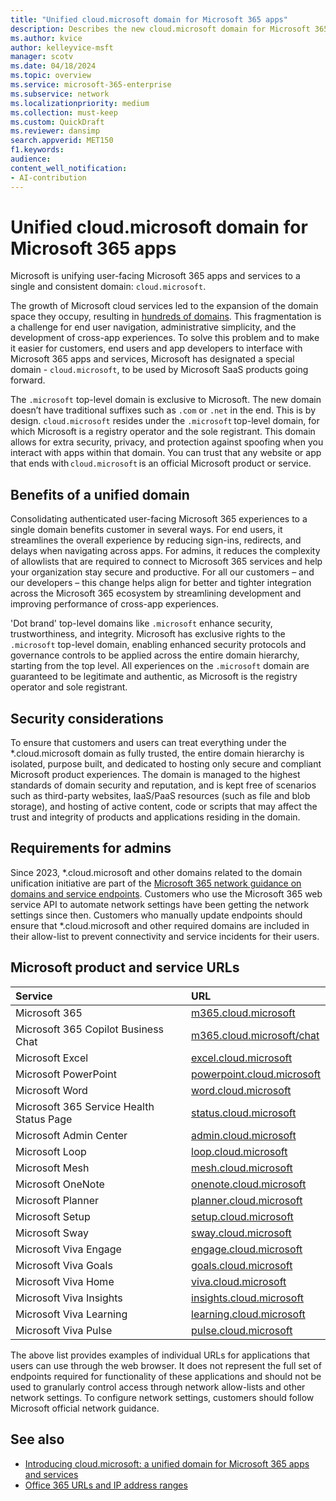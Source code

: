 ```yaml
---
title: "Unified cloud.microsoft domain for Microsoft 365 apps"
description: Describes the new cloud.microsoft domain for Microsoft 365 apps
ms.author: kvice
author: kelleyvice-msft
manager: scotv
ms.date: 04/18/2024
ms.topic: overview
ms.service: microsoft-365-enterprise
ms.subservice: network
ms.localizationpriority: medium
ms.collection: must-keep
ms.custom: QuickDraft
ms.reviewer: dansimp
search.appverid: MET150
f1.keywords:
audience:
content_well_notification:
- AI-contribution
---
```


# Unified cloud.microsoft domain for Microsoft 365 apps

Microsoft is unifying user-facing Microsoft 365 apps and services to a single and consistent domain: `cloud.microsoft`.

The growth of Microsoft cloud services led to the expansion of the domain space they occupy, resulting in [hundreds of domains](https://aka.ms/m365endpoints). This fragmentation is a challenge for end user navigation, administrative simplicity, and the development of cross-app experiences. To solve this problem and to make it easier for customers, end users and app developers to interface with Microsoft 365 apps and services, Microsoft has designated a special domain - `cloud.microsoft`, to be used by Microsoft SaaS products going forward.     

The `.microsoft` top-level domain is exclusive to Microsoft. The new domain doesn’t have traditional suffixes such as `.com` or `.net` in the end. This is by design. `cloud.microsoft` resides under the `.microsoft` top-level domain, for which Microsoft is a registry operator and the sole registrant. This domain allows for extra security, privacy, and protection against spoofing when you interact with apps within that domain. You can trust that any website or app that ends with `cloud.microsoft` is an official Microsoft product or service.

## Benefits of a unified domain

Consolidating authenticated user-facing Microsoft 365 experiences to a single domain benefits customer in several ways. For end users, it streamlines the overall experience by reducing sign-ins, redirects, and delays when navigating across apps. For admins, it reduces the complexity of allowlists that are required to connect to Microsoft 365 services and help your organization stay secure and productive. For all our customers – and our developers – this change helps align for better and tighter integration across the Microsoft 365 ecosystem by streamlining development and improving performance of cross-app experiences.

'Dot brand' top-level domains like `.microsoft` enhance security, trustworthiness, and integrity. Microsoft has exclusive rights to the `.microsoft` top-level domain, enabling enhanced security protocols and governance controls to be applied across the entire domain hierarchy, starting from the top level. All experiences on the `.microsoft` domain are guaranteed to be legitimate and authentic, as Microsoft is the registry operator and sole registrant.

## Security considerations

To ensure that customers and users can treat everything under the *.cloud.microsoft domain as fully trusted, the entire domain hierarchy is isolated, purpose built, and dedicated to hosting only secure and compliant Microsoft product experiences. The domain is managed to the highest standards of domain security and reputation, and is kept free of scenarios such as third-party websites, IaaS/PaaS resources (such as file and blob storage), and hosting of active content, code or scripts that may affect the trust and integrity of products and applications residing in the domain.

## Requirements for admins

Since 2023, *.cloud.microsoft and other domains related to the domain unification initiative are part of the [Microsoft 365 network guidance on domains and service endpoints](/microsoft-365/enterprise/urls-and-ip-address-ranges). Customers who use the Microsoft 365 web service API to automate network settings have been getting the network settings since then. Customers who manually update endpoints should ensure that *.cloud.microsoft and other required domains are included in their allow-list to prevent connectivity and service incidents for their users. 

## Microsoft product and service URLs
| Service | URL |
|:-----|:-----|
|Microsoft 365 |[m365.cloud.microsoft](https://m365.cloud.microsoft)|
|Microsoft 365 Copilot Business Chat |[m365.cloud.microsoft/chat](https://m365.cloud.microsoft/chat)|
|Microsoft Excel | [excel.cloud.microsoft](https://excel.cloud.microsoft)|
|Microsoft PowerPoint | [powerpoint.cloud.microsoft](https://powerpoint.cloud.microsoft)|
|Microsoft Word | [word.cloud.microsoft](https://word.cloud.microsoft)|
|Microsoft 365 Service Health Status Page |[status.cloud.microsoft](https://status.cloud.microsoft)|
|Microsoft Admin Center| [admin.cloud.microsoft](https://admin.cloud.microsoft)|
|Microsoft Loop | [loop.cloud.microsoft](https://loop.cloud.microsoft)|
|Microsoft Mesh | [mesh.cloud.microsoft](https://mesh.cloud.microsoft)|
|Microsoft OneNote | [onenote.cloud.microsoft](https://onenote.cloud.microsoft)|
|Microsoft Planner | [planner.cloud.microsoft](https://planner.cloud.microsoft)|
|Microsoft Setup | [setup.cloud.microsoft](https://setup.cloud.microsoft)|
|Microsoft Sway | [sway.cloud.microsoft](https://sway.cloud.microsoft)|
|Microsoft Viva Engage | [engage.cloud.microsoft](https://engage.cloud.microsoft)|
|Microsoft Viva Goals | [goals.cloud.microsoft](https://goals.cloud.microsoft)|
|Microsoft Viva Home | [viva.cloud.microsoft](https://viva.cloud.microsoft)|
|Microsoft Viva Insights | [insights.cloud.microsoft](https://insights.cloud.microsoft)|
|Microsoft Viva Learning | [learning.cloud.microsoft](https://learning.cloud.microsoft)|
|Microsoft Viva Pulse | [pulse.cloud.microsoft](https://pulse.cloud.microsoft)|

The above list provides examples of individual URLs for applications that users can use through the web browser. It does not represent the full set of endpoints required for functionality of these applications and should not be used to granularly control access through network allow-lists and other network settings. To configure network settings, customers should follow Microsoft official network guidance.

## See also

- [Introducing cloud.microsoft: a unified domain for Microsoft 365 apps and services](https://techcommunity.microsoft.com/t5/microsoft-365-blog/introducing-cloud-microsoft-a-unified-domain-for-microsoft-365/ba-p/3804961)
- [Office 365 URLs and IP address ranges](/microsoft-365/enterprise/urls-and-ip-address-ranges)
